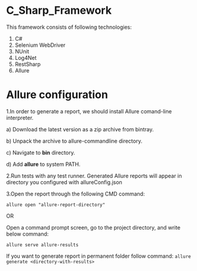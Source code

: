 # C_Sharp_Framework

This framework consists of following technologies:

1. C#
2. Selenium WebDriver
3. NUnit
4. Log4Net
5. RestSharp
5. Allure


# Allure configuration

1.In order to generate a report, we should install Allure comand-line interpreter.

а) Download the latest version as a zip archive from bintray.

b) Unpack the archive to allure-commandline directory.

c) Navigate to **bin** directory.

d) Add **allure** to system PATH.

2.Run tests with any test runner. Generated Allure reports will appear in directory you configured with allureConfig.json

3.Open the report through the following CMD command:

`allure open "allure-report-directory"`

OR

Open a command prompt screen, go to the project directory, and write below command:

`allure serve allure-results`

If you want to generate report in permanent folder follow command:
`allure generate <directory-with-results>`